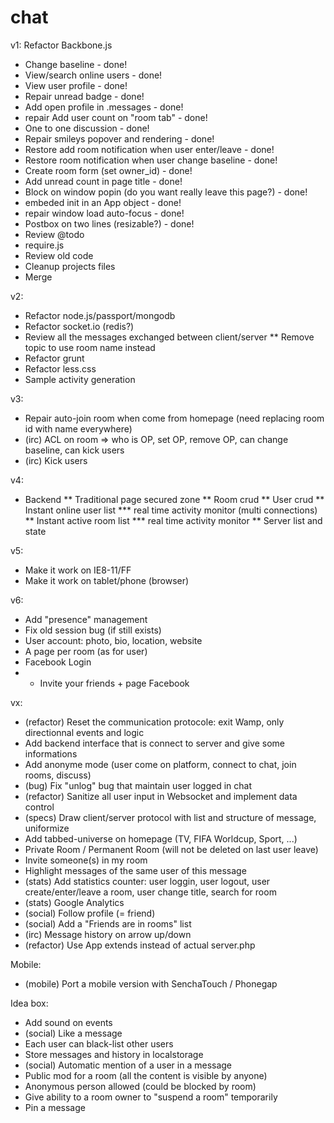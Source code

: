 chat
====

v1: Refactor Backbone.js
* Change baseline - done!
* View/search online users - done!
* View user profile - done!
* Repair unread badge - done!
* Add open profile in .messages - done!
* repair Add user count on "room tab" - done!
* One to one discussion - done!
* Repair smileys popover and rendering - done!
* Restore add room notification when user enter/leave - done!
* Restore room notification when user change baseline - done!
* Create room form (set owner_id) - done!
* Add unread count in page title - done!
* Block on window popin (do you want really leave this page?) - done!
* embeded init in an App object - done!
* repair window load auto-focus - done!
* Postbox on two lines (resizable?) - done!
* Review @todo
* require.js
* Review old code
* Cleanup projects files
* Merge

v2:
* Refactor node.js/passport/mongodb
* Refactor socket.io (redis?)
* Review all the messages exchanged between client/server
** Remove topic to use room name instead
* Refactor grunt
* Refactor less.css
* Sample activity generation

v3:
* Repair auto-join room when come from homepage (need replacing room id with name everywhere)
* (irc) ACL on room => who is OP, set OP, remove OP, can change baseline, can kick users
* (irc) Kick users

v4:
* Backend
** Traditional page secured zone
** Room crud
** User crud
** Instant online user list
*** real time activity monitor (multi connections)
** Instant active room list
*** real time activity monitor
** Server list and state

v5:
* Make it work on IE8-11/FF
* Make it work on tablet/phone (browser)

v6:
* Add "presence" management
* Fix old session bug (if still exists)
* User account: photo, bio, location, website
* A page per room (as for user)
* Facebook Login
* + Invite your friends + page Facebook

vx:
* (refactor) Reset the communication protocole: exit Wamp, only directionnal events and logic
* Add backend interface that is connect to server and give some informations
* Add anonyme mode (user come on platform, connect to chat, join rooms, discuss)
* (bug) Fix "unlog" bug that maintain user logged in chat
* (refactor) Sanitize all user input in Websocket and implement data control
* (specs) Draw client/server protocol with list and structure of message, uniformize
* Add tabbed-universe on homepage (TV, FIFA Worldcup, Sport, ...)
* Private Room / Permanent Room (will not be deleted on last user leave)
* Invite someone(s) in my room
* Highlight messages of the same user of this message
* (stats) Add statistics counter: user loggin, user logout, user create/enter/leave a room, user change title, search for room
* (stats) Google Analytics
* (social) Follow profile (= friend)
* (social) Add a "Friends are in rooms" list
* (irc) Message history on arrow up/down
* (refactor) Use App extends instead of actual server.php

Mobile:
* (mobile) Port a mobile version with SenchaTouch / Phonegap

Idea box:
* Add sound on events
* (social) Like a message
* Each user can black-list other users
* Store messages and history in localstorage
* (social) Automatic mention of a user in a message
* Public mod for a room (all the content is visible by anyone)
* Anonymous person allowed (could be blocked by room)
* Give ability to a room owner to "suspend a room" temporarily
* Pin a message